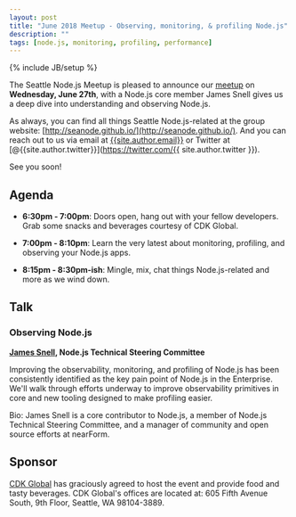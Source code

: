 ```yaml
---
layout: post
title: "June 2018 Meetup - Observing, monitoring, & profiling Node.js"
description: ""
tags: [node.js, monitoring, profiling, performance]
---
```

{% include JB/setup %}

The Seattle Node.js Meetup is pleased to announce our
[meetup](https://www.meetup.com/Seattle-Node-js/events/251720258) on
**Wednesday, June 27th**, with a Node.js core member James Snell gives us a deep
dive into understanding and observing Node.js.

As always, you can find all things Seattle Node.js-related at the group website:
[http://seanode.github.io/](http://seanode.github.io/). And you can reach out to
us via email at [{{site.author.email}}](mailto:{{site.author.email}}) or Twitter
at [@{{site.author.twitter}}](https://twitter.com/{{ site.author.twitter }}).

See you soon!

## Agenda

* **6:30pm - 7:00pm**: Doors open, hang out with your fellow developers. Grab
  some snacks and beverages courtesy of CDK Global.

* **7:00pm - 8:10pm**: Learn the very latest about monitoring, profiling, and
  observing your Node.js apps.

* **8:15pm - 8:30pm-ish**: Mingle, mix, chat things Node.js-related and more as
  we wind down.

<!-- more start -->

## Talk

### Observing Node.js

**[James Snell](https://twitter.com/jasnell), Node.js Technical Steering
Committee**

Improving the observability, monitoring, and profiling of Node.js has been
consistently identified as the key pain point of Node.js in the Enterprise.
We'll walk through efforts underway to improve observability primitives in core
and new tooling designed to make profiling easier.

Bio: James Snell is a core contributor to Node.js, a member of Node.js Technical
Steering Committee, and a manager of community and open source efforts at
nearForm.


## Sponsor

[CDK Global](http://www.cdkglobaldigitalmarketing.com/) has graciously agreed to
host the event and provide food and tasty beverages. CDK Global's offices are
located at: 605 Fifth Avenue South, 9th Floor, Seattle, WA 98104-3889.

<!-- more end -->
